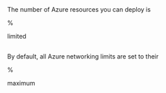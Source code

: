 ##

The number of Azure resources you can deploy is

%

limited

##

By default, all Azure networking limits are set to their

%

maximum
